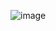 ![image](https://github.com/sebitas13/DotaHeroesAPi/assets/78001255/de28fee2-8845-492c-9c98-784c41ad5d24)


